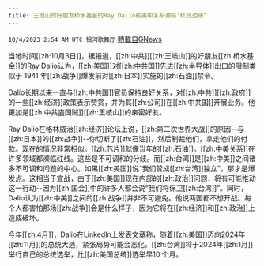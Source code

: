 ```yaml
---
title: 王岐山的好朋友桥水基金的Ray Dalio称美中关系濒临'红线边缘“
---
```

`10/4/2023 2:54 AM UTC 银河歌舞厅` [轉載自GNews](https://gnews.org/articles/1778533)

当地时间[[zh:10月3日]]，据报道，[[zh:中共]][[zh:王岐山]]的好朋友[[zh:桥水基金]]的Ray Dalio认为，[[zh:美国]]对[[zh:中共国]]先进[[zh:半导体]]出口的限制类似于 1941 年[[zh:战争]]爆发前对[[zh:日本]]实施的[[zh:石油]]禁令。

Dalio长期以来一直与[[zh:中共国]]官员保持良好关系，对[[zh:中共]][[zh:政府]]的一些[[zh:经济]]政策表示赞赏，并为其[[zh:公司]]在[[zh:中共国]]开展业务。他更加是[[zh:中共盗国贼]][[zh:王岐山]]的亲密好友。

Ray Dalio在格林威治[[zh:经济]]论坛上说，[[zh:第二次世界大战]]的原因--与[[zh:日本]]的[[zh:战争]]--你切断了[[zh:石油]]，然后制裁他们，拿走他们的付款。现在的情况非常相似。[[zh:芯片]]就像当年的[[zh:石油]]。[[zh:中美关系]]在许多领域都濒临红线。这些是不可调和的分歧。而[[zh:台湾]]是[[zh:中美]]之间诸多不可调和问题的中心。如果[[zh:美国]]说“我们赞成[[zh:台湾]]独立”，那才是爆发点。这相当于宣战，由于[[zh:美国]]现在内部的[[zh:政治]]问题，将有可能推动这一行动--因为[[zh:国会]]中的许多人都会说“我们将保卫[[zh:台湾]]”。同时，Dalio认为[[zh:中美]]之间的[[zh:战争]]并非不可避免。他说两国都不想开战。每个人都害怕那场[[zh:战争]]会是什么样子，因为它将在[[zh:经济]]和[[zh:政治]]上造成破坏。

今年[[zh:4月]]，Dalio在LinkedIn上发表文章称，随着[[zh:美国]]迈向2024年[[zh:11月]]的总统大选，紧张局势可能会恶化。[[zh:台湾]]将于2024年[[zh:1月]]举行自己的总统选举，比[[zh:美国总统]]选举早10 个月。


